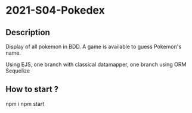 # 2021-S04-Pokedex

## Description
Display of all pokemon in BDD.
A game is available to guess Pokemon's name.

Using EJS, one branch with classical datamapper, one branch using ORM Sequelize

## How to start ?

npm i 
npm start
